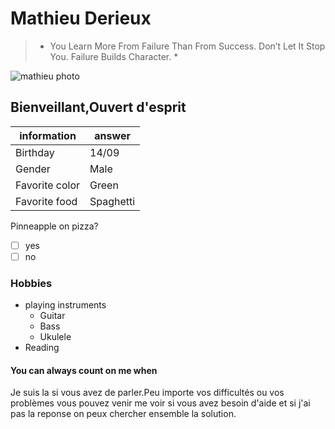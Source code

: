 # Mathieu Derieux

>* You Learn More From Failure Than From Success. Don’t Let It Stop You. Failure Builds Character. *

![mathieu photo](https://user-images.githubusercontent.com/84721817/119979750-a56b6300-bfbb-11eb-8855-bfabae2dc695.jpg)

## Bienveillant,Ouvert d'esprit  

information | answer
------------|---------
Birthday | 14/09
Gender | Male
Favorite color | Green
Favorite food | Spaghetti

Pinneapple on pizza? 
- [ ] yes
- [ ] no 

### Hobbies
* playing instruments
    * Guitar
    * Bass
    * Ukulele
* Reading 

####  You can always count on me when 
Je suis la si vous avez de parler.Peu importe vos difficultés ou vos problèmes vous pouvez venir me voir si vous avez besoin d'aide et si j'ai pas la reponse on peux chercher ensemble la solution.
